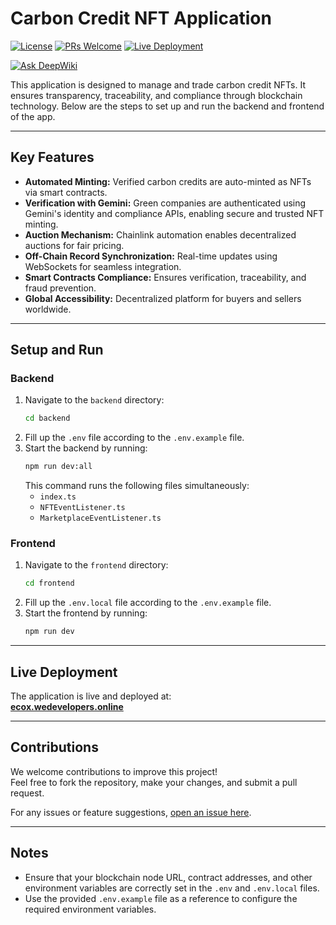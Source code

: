 # Carbon Credit NFT Application

[![License](https://img.shields.io/badge/license-MIT-blue.svg)](LICENSE) [![PRs Welcome](https://img.shields.io/badge/PRs-welcome-brightgreen.svg)](https://github.com/tanish35/CarbonCredits/pulls) [![Live Deployment](https://img.shields.io/badge/live-deployed-green.svg)](https://ecox.wedevelopers.online)

[![Ask DeepWiki](https://deepwiki.com/badge.svg)](https://deepwiki.com/tanish35/AskVault)

This application is designed to manage and trade carbon credit NFTs. It ensures transparency, traceability, and compliance through blockchain technology. Below are the steps to set up and run the backend and frontend of the app.

---

## Key Features
- **Automated Minting:** Verified carbon credits are auto-minted as NFTs via smart contracts.
- **Verification with Gemini:** Green companies are authenticated using Gemini's identity and compliance APIs, enabling secure and trusted NFT minting.
- **Auction Mechanism:** Chainlink automation enables decentralized auctions for fair pricing.
- **Off-Chain Record Synchronization:** Real-time updates using WebSockets for seamless integration.
- **Smart Contracts Compliance:** Ensures verification, traceability, and fraud prevention.
- **Global Accessibility:** Decentralized platform for buyers and sellers worldwide.

---

## Setup and Run

### Backend
1. Navigate to the `backend` directory:
   ```bash
   cd backend
   ```
2. Fill up the `.env` file according to the `.env.example` file.
3. Start the backend by running:
   ```bash
   npm run dev:all
   ```
   This command runs the following files simultaneously:
   - `index.ts`
   - `NFTEventListener.ts`
   - `MarketplaceEventListener.ts`

### Frontend
1. Navigate to the `frontend` directory:
   ```bash
   cd frontend
   ```
2. Fill up the `.env.local` file according to the `.env.example` file.
3. Start the frontend by running:
   ```bash
   npm run dev
   ```

---

## Live Deployment
The application is live and deployed at:  
[**ecox.wedevelopers.online**](https://ecox.wedevelopers.online)

---

## Contributions
We welcome contributions to improve this project!  
Feel free to fork the repository, make your changes, and submit a pull request.  

For any issues or feature suggestions, [open an issue here](https://github.com/tanish35/CarbonCredits/issues).

--- 

## Notes
- Ensure that your blockchain node URL, contract addresses, and other environment variables are correctly set in the `.env` and `.env.local` files.
- Use the provided `.env.example` file as a reference to configure the required environment variables.
